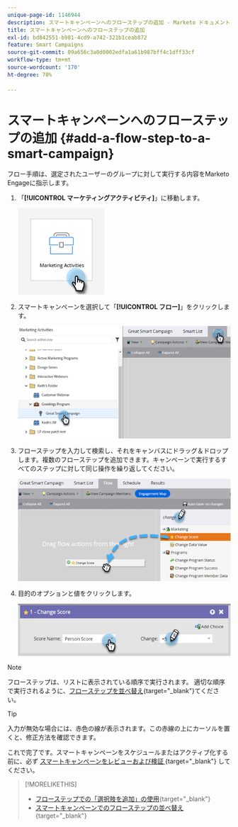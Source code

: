```yaml
---
unique-page-id: 1146944
description: スマートキャンペーンへのフローステップの追加 - Marketo ドキュメント - 製品ドキュメント
title: スマートキャンペーンへのフローステップの追加
exl-id: bd842551-b981-4cd9-a742-321b1ceab872
feature: Smart Campaigns
source-git-commit: 09a656c3a0d0002edfa1a61b987bff4c1dff33cf
workflow-type: tm+mt
source-wordcount: '170'
ht-degree: 70%

---
```


# スマートキャンペーンへのフローステップの追加 {#add-a-flow-step-to-a-smart-campaign}

フロー手順は、選定されたユーザーのグループに対して実行する内容をMarketo Engageに指示します。

1. 「**[!UICONTROL マーケティングアクティビティ]**」に移動します。

   ![](assets/add-a-flow-step-to-a-smart-campaign-1.png)

1. スマートキャンペーンを選択して「**[!UICONTROL フロー]**」をクリックします。

   ![](assets/add-a-flow-step-to-a-smart-campaign-2.png)

1. フローステップを入力して検索し、それをキャンバスにドラッグ＆ドロップします。複数のフローステップを追加できます。キャンペーンで実行するすべてのステップに対して同じ操作を繰り返してください。

   ![](assets/add-a-flow-step-to-a-smart-campaign-3.png)

1. 目的のオプションと値をクリックします。

   ![](assets/add-a-flow-step-to-a-smart-campaign-4.png)

>[!NOTE]
>
>フローステップは、リストに表示されている順序で実行されます。 適切な順序で実行されるように、[フローステップを並べ替え](/help/marketo/product-docs/core-marketo-concepts/smart-campaigns/flow-actions/reorder-the-flow-steps-in-a-smart-campaign.md){target="_blank"}てください。

>[!TIP]
>
>入力が無効な場合には、赤色の線が表示されます。この赤線の上にカーソルを置くと、修正方法を確認できます。

これで完了です。スマートキャンペーンをスケジュールまたはアクティブ化する前に、必ず [ スマートキャンペーンをレビューおよび検証 ](/help/marketo/product-docs/core-marketo-concepts/smart-campaigns/creating-a-smart-campaign/smart-campaign-checklist.md){target="_blank"} してください。

>[!MORELIKETHIS]
>
>* [フローステップでの「選択肢を追加」の使用](/help/marketo/product-docs/core-marketo-concepts/smart-campaigns/flow-actions/use-add-choice-in-a-flow-step.md){target="_blank"}
>* [スマートキャンペーンでのフローステップの並べ替え](/help/marketo/product-docs/core-marketo-concepts/smart-campaigns/flow-actions/reorder-the-flow-steps-in-a-smart-campaign.md){target="_blank"}
